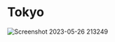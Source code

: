 # Tokyo

![Screenshot 2023-05-26 213249](https://github.com/MehdiJmlkh/Tokyo/assets/102850177/0d29c302-53c2-4c4a-9d54-90644c4bdfda)
